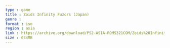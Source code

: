 ```yaml
---
type : game
title : Zoids Infinity Fuzors (Japan)
genre : 
format : iso
region : asia
link : https://archive.org/download/PS2-ASIA-ROMS321COM/Zoids%20Infinity%20Fuzors%20%28Japan%29.7z
size : 634MB
---
```

